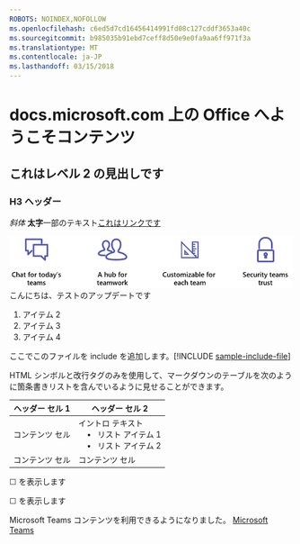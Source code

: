 ```yaml
---
ROBOTS: NOINDEX,NOFOLLOW
ms.openlocfilehash: c6ed5d7cd16456414991fd08c127cddf3653a40c
ms.sourcegitcommit: b985035b91ebd7ceff8d50e9e0fa9aa6ff971f3a
ms.translationtype: MT
ms.contentlocale: ja-JP
ms.lasthandoff: 03/15/2018
---
```

# <a name="welcome-to-office-content-on-docsmicrosoftcom"></a>docs.microsoft.com 上の Office へようこそコンテンツ
## <a name="this-is-a-level-2-heading"></a>これはレベル 2 の見出しです
### <a name="h3-header"></a>H3 ヘッダー

*斜体*
**太字**一部のテキスト[これはリンクです](Office-365-groups.md)

![何らかの代替テキスト](media/Overview-Microsoft-Teams-image1.png) こんにちは、テストのアップデートです
1. アイテム 2
2. アイテム 3
3. アイテム 4


ここでこのファイルを include を追加します。[!INCLUDE [sample-include-file](includes/sample-include-file.md)]


HTML シンボルと改行タグのみを使用して、マークダウンのテーブルを次のように箇条書きリストを含んでいるように見せることができます。

| ヘッダー セル 1 | ヘッダー セル 2 |
| ---          | ---          |
| コンテンツ セル |イントロ テキスト <br>&nbsp;&nbsp;&nbsp; &bull;&nbsp;&nbsp; リスト アイテム 1<br> &nbsp;&nbsp;&nbsp; &bull;&nbsp;&nbsp; リスト アイテム 2     |
| コンテンツ セル | コンテンツ セル |

<p>&#9744; を表示します</p>
<p>&#x2610; を表示します</p>


Microsoft Teams コンテンツを利用できるようになりました。
[Microsoft Teams](https://docs.microsoft.com/MicrosoftTeams)
